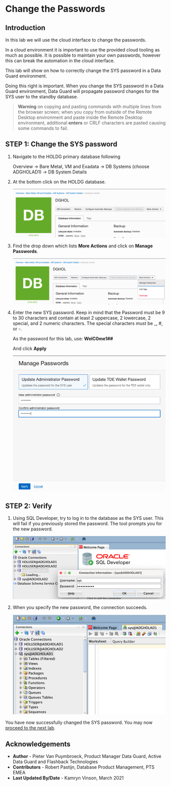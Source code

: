 # Change the Passwords

## Introduction

In this lab we will use the cloud interface to change the passwords.

In a cloud environment it is important to use the provided cloud tooling as much as possible. It is possible to maintain your own passwords, however this can break the automation in the cloud interface. 

This lab will show on how to correctly change the SYS password in a Data Guard environment.

Doing this right is important. When you change the SYS password in a Data Guard environment, Data Guard will propagate password changes for the SYS user to the standby database.


> **Warning** on copying and pasting commands with multiple lines from the browser screen; when you copy from outside of the Remote Desktop environment and paste inside the Remote Desktop environment, additional **enters** or CRLF characters are pasted causing some commands to fail. 

## **STEP 1**: Change the SYS password

1. Navigate to the HOLDG primary database following 

    Overview
    -> Bare Metal, VM and Exadata
    -> DB Systems (choose ADGHOLAD1)
    -> DB System Details

2. At the bottom click on the HOLDG database.

    ![](./images/SYS-01.png)

3. Find the drop down which lists **More Actions** and click on **Manage Passwords**.

    ![](./images/SYS-02.png)

4. Enter the new SYS password. Keep in mind that the Password must be 9 to 30 characters and contain at least 2 uppercase, 2 lowercase, 2 special, and 2 numeric characters. The special characters must be _, #, or -.

    As the password for this lab, use: **WelC0me1##**

    And click **Apply**

    ![](./images/SYS-03.png)

## **STEP 2**: Verify 

1. Using SQL Developer, try to log in to the database as the SYS user. This will fail if you previously stored the password. The tool prompts you for the new password. 

    ![](./images/SYS-04.png)

2. When you specify the new password, the connection succeeds.

    ![](./images/SYS-05.png)


You have now successfully changed the SYS password. You may now [proceed to the next lab](#next).


## Acknowledgements

- **Author** - Pieter Van Puymbroeck, Product Manager Data Guard, Active Data Guard and Flashback Technologies
- **Contributors** - Robert Pastijn, Database Product Management, PTS EMEA
- **Last Updated By/Date** -  Kamryn Vinson, March 2021